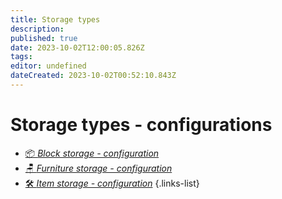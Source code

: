 ```yaml
---
title: Storage types
description: 
published: true
date: 2023-10-02T12:00:05.826Z
tags: 
editor: undefined
dateCreated: 2023-10-02T00:52:10.843Z
---
```


# Storage types - configurations

- [📦 *Block storage - configuration*](/storagemechanics/config/types/block-storage)
- [🪑 *Furniture storage - configuration*](/storagemechanics/config/types/furniture-storage)
- [🛠️ *Item storage - configuration*](/storagemechanics/config/types/item-storage)
{.links-list}